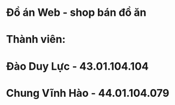 # Đồ án Web - shop bán đồ ăn
# Thành viên:
# Đào Duy Lực - 43.01.104.104
# Chung Vĩnh Hào - 44.01.104.079

